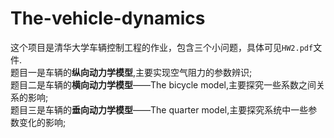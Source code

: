 # The-vehicle-dynamics
这个项目是清华大学车辆控制工程的作业，包含三个小问题，具体可见`HW2.pdf`文件.<br>
题目一是车辆的**纵向动力学模型**,主要实现空气阻力的参数辨识;<br>
题目二是车辆的**横向动力学模型**——The bicycle model,主要探究一些系数之间关系的影响;<br>
题目三是车辆的**垂向动力学模型**——The quarter model,主要探究系统中一些参数变化的影响;<br>
